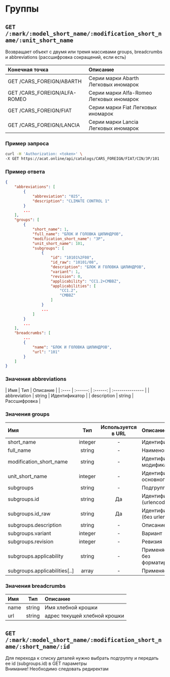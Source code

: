 # Группы

## `GET /:mark/:model_short_name/:modification_short_name/:unit_short_name`

Возвращает объект с двумя или тремя массивами groups, breadcrumbs и abbreviations (рассшифровка сокращений, если есть)

| Конечная точка | Описание |
| :---- | :--------------- |
| GET /CARS_FOREIGN/ABARTH | Серии марки Abarth Легковых иномарок |
| GET /CARS_FOREIGN/ALFA-ROMEO | Серии марки Alfa-Romeo Легковых иномарок |
| GET /CARS_FOREIGN/FIAT | Серии марки Fiat Легковых иномарок |
| GET /CARS_FOREIGN/LANCIA | Серии марки Lancia Легковых иномарок |

### Пример запроса

```bash
curl -H 'Authorization: <token>' \
-X GET https://acat.online/api/catalogs/CARS_FOREIGN/FIAT/CIN/3P/101
```

### Пример ответа

```json
{
    "abbreviations": [
        {
            "abbreviation": "025",
            "description": "CLIMATE CONTROL 1"
        }
        ...
    ],
    "groups": [
        {
            "short_name": 1,
            "full_name": "БЛОК И ГОЛОВКА ЦИЛИНДРОВ",
            "modification_short_name": "3P",
            "unit_short_name": 101,
            "subgroups": [
                {
                    "id": "10101%2F08",
                    "id_raw": "10101/08",
                    "description": "БЛОК И ГОЛОВКА ЦИЛИНДРОВ",
                    "variant": 1,
                    "revision": 0,
                    "applicability": "CC1.2+CMBBZ",
                    "applicabilities": [
                        "CC1.2",
                        "CMBBZ"
                    ]
                }
                ...
            ]
        }
        ...
    ],
    "breadcrumbs": [
        ...
        {
            "name": "БЛОК И ГОЛОВКА ЦИЛИНДРОВ",
            "url": "101"
        }
    ]
}
```

### Значения abbreviations

| Имя | Тип | Описание |
| :---- | :------: | :------: | :--------------- |
| abbreviation | string | Идентификатор |
| description | string | Рассшифровка |

### Значения groups

| Имя | Тип | Используется в URL | Описание |
| :---- | :------: | :------: | :--------------- |
| short_name | integer | - | Идентификатор |
| full_name | string | - | Наименование |
| modification_short_name | string | - | Идентификатор модификации |
| unit_short_name | integer | - | Идентификатор основного узла |
| subgroups | string | - | Подгруппы |
| subgroups.id | string | Да | Идентификатор (urlencoded) |
| subgroups.id_raw | string | Да | Идентификатор (без urlencode) |
| subgroups.description | string | - | Описание |
| subgroups.variant | integer | - | Вариант |
| subgroups.revision | integer | - | Ревизия |
| subgroups.applicability | string | - | Применяемость без форматирования |
| subgroups.applicabilities[..] | array | - | Применяемость |

### Значения breadcrumbs

| Имя | Тип | Описание |
| :---- | :------: | :--------------- |
| name | string | Имя хлебной крошки |
| url | string | адрес текущей хлебной крошки |


## `GET /:mark/:model_short_name/:modification_short_name/:short_name/:id`

Для перехода к списку деталей нужно выбрать подгруппу и передать ее id (subgroups.id) в GET параметры  
Внимание! Необходимо следовать редиректам